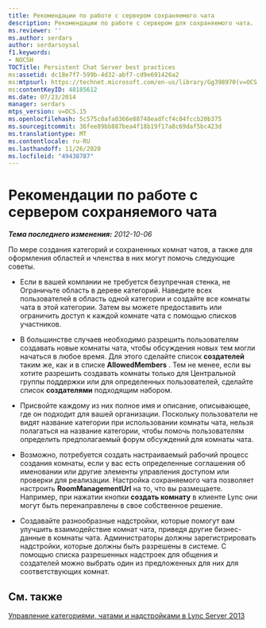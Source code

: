 ```yaml
---
title: Рекомендации по работе с сервером сохраняемого чата
description: Рекомендации по работе с сервером для сохраняемого чата.
ms.reviewer: ''
ms.author: serdars
author: serdarsoysal
f1.keywords:
- NOCSH
TOCTitle: Persistent Chat Server best practices
ms:assetid: dc18e7f7-599b-4d32-abf7-cd9e691426a2
ms:mtpsurl: https://technet.microsoft.com/en-us/library/Gg398970(v=OCS.15)
ms:contentKeyID: 48185612
ms.date: 07/23/2014
manager: serdars
mtps_version: v=OCS.15
ms.openlocfilehash: 5c575c0afa0366e88748eadfcf4c04fccb20b375
ms.sourcegitcommit: 36fee89bb887bea4f18b19f17a8c69daf5bc423d
ms.translationtype: MT
ms.contentlocale: ru-RU
ms.lasthandoff: 11/26/2020
ms.locfileid: "49438787"
---
```

# <a name="persistent-chat-server-best-practices"></a>Рекомендации по работе с сервером сохраняемого чата

<div data-xmlns="http://www.w3.org/1999/xhtml">

<div class="topic" data-xmlns="http://www.w3.org/1999/xhtml" data-msxsl="urn:schemas-microsoft-com:xslt" data-cs="https://msdn.microsoft.com/">

<div data-asp="https://msdn2.microsoft.com/asp">



</div>

<div id="mainSection">

<div id="mainBody">

<span> </span>

_**Тема последнего изменения:** 2012-10-06_

По мере создания категорий и сохраненных комнат чатов, а также для оформления областей и членства в них могут помочь следующие советы.

  - Если в вашей компании не требуется безупречная стенка, не Ограничьте область в дереве категорий. Наведите всех пользователей в область одной категории и создайте все комнаты чата в этой категории. Затем вы можете предоставить или ограничить доступ к каждой комнате чата с помощью списков участников.

  - В большинстве случаев необходимо разрешить пользователям создавать новые комнаты чата, чтобы обсуждения новых тем могли начаться в любое время. Для этого сделайте список **создателей** таким же, как и в списке **AllowedMembers** . Тем не менее, если вы хотите разрешить создавать комнаты только для Центральной группы поддержки или для определенных пользователей, сделайте список **создателями** подходящим набором.

  - Присвойте каждому из них полное имя и описание, описывающее, где он подходит для вашей организации. Поскольку пользователи не видят название категории при использовании комнаты чата, нельзя полагаться на название категории, чтобы помочь пользователям определить предполагаемый форум обсуждений для комнаты чата.

  - Возможно, потребуется создать настраиваемый рабочий процесс создания комнаты, если у вас есть определенные соглашения об именовании или другие элементы управления доступом или проверки для реализации. Настройка сохраняемого чата позволяет настроить **RoomManagementUrl** на то, что вы размещаете. Например, при нажатии кнопки **создать комнату** в клиенте Lync они могут быть перенаправлены в свое собственное решение.

  - Создавайте разнообразные надстройки, которые помогут вам улучшить взаимодействие комнат чата, приведя другие бизнес-данные в комнаты чата. Администраторы должны зарегистрировать надстройки, которые должны быть разрешены в системе. С помощью списка разрешенных надстроек для общения и создателей можно выбрать один из предложенных для них для соответствующих комнат.

<div>

## <a name="see-also"></a>См. также


[Управление категориями, чатами и надстройками в Lync Server 2013](lync-server-2013-managing-categories-rooms-and-add-ins.md)  
  

</div>

</div>

<span> </span>

</div>

</div>

</div>

